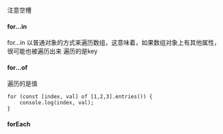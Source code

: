 注意空槽

#### for...in 
for...in 以普通对象的方式来遍历数组，这意味着，如果数组对象上有其他属性，很可能也被遍历出来
遍历的是key

#### for...of  
遍历的是值
```
for (const [index, val] of [1,2,3].entries()) {
    console.log(index, val);
}
```

#### forEach